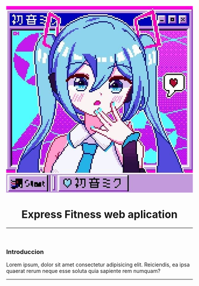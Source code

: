 <!DOCTYPE html>
<html lang="en">
<head>
</head>
<body>
    <center><img src="/ok.jpg"><h1>Express Fitness web aplication</h1></center>
    <hr>
    <br>
    <h3>Introduccion</h3>
    <p>Lorem ipsum, dolor sit amet consectetur adipisicing elit. Reiciendis, ea ipsa quaerat rerum neque esse soluta quia sapiente rem numquam?</p>
    <hr>
</body>
</html>